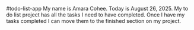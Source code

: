 #todo-list-app
 My name is Amara Cohee.
 Today is August 26, 2025.
My to do list project has all the tasks I need to have completed. Once I have my tasks completed I can move them to the finished section on my project.
